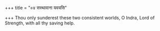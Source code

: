 +++
title = "०४ सस्थावाना यवयसि"

+++
Thou only sunderest these two consistent worlds, O Indra, Lord of Strength, with all thy saving help.